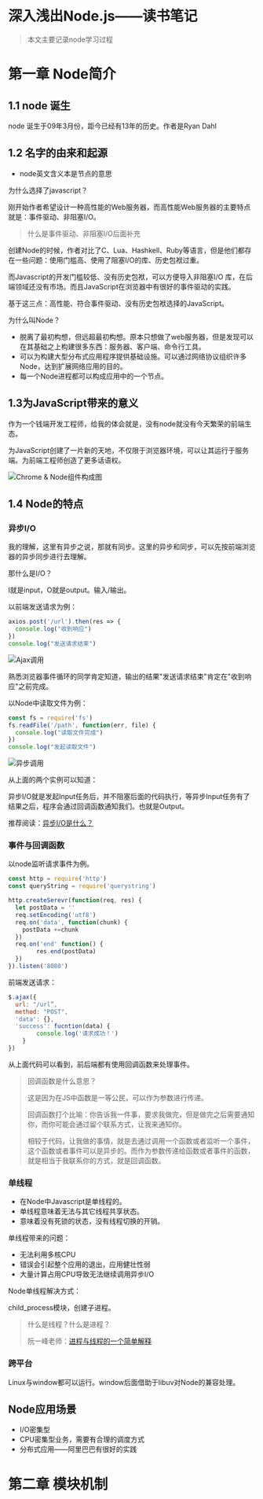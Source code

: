 # 深入浅出Node.js——读书笔记

> 本文主要记录node学习过程

# 第一章 Node简介

## 1.1 node 诞生

node 诞生于09年3月份，距今已经有13年的历史。作者是Ryan Dahl

## 1.2 名字的由来和起源

- node英文含义本是节点的意思

为什么选择了javascript？

刚开始作者希望设计一种高性能的Web服务器，而高性能Web服务器的主要特点就是：事件驱动、非阻塞I/O。

> 什么是事件驱动、非阻塞I/O后面补充

创建Node的时候，作者对比了C、Lua、Hashkell、Ruby等语言，但是他们都存在一些问题：使用门槛高、使用了阻塞I/O的库、历史包袱过重。

而Javascript的开发门槛较低、没有历史包袱，可以方便导入非阻塞I/O 库，在后端领域还没有市场。而且JavaScript在浏览器中有很好的事件驱动的实践。

基于这三点：高性能、符合事件驱动、没有历史包袱选择的JavaScript。

为什么叫Node？

- 脱离了最初构想，但远超最初构想。原本只想做了web服务器，但是发现可以在其基础之上构建很多东西：服务器、客户端、命令行工具。
- 可以为构建大型分布式应用程序提供基础设施。可以通过网络协议组织许多Node，达到扩展网络应用的目的。
- 每一个Node进程都可以构成应用中的一个节点。

## 1.3为JavaScript带来的意义

作为一个钱端开发工程师，给我的体会就是，没有node就没有今天繁荣的前端生态。

为JavaScript创建了一片新的天地，不仅限于浏览器环境，可以让其运行于服务端。为前端工程师创造了更多话语权。

![Chrome & Node组件构成图](/Users/xuguorui/study/JDR_Blog/images/555379-20190629130037468-2026745204.jpeg)



## 1.4 Node的特点

### 异步I/O

我的理解，这里有异步之说，那就有同步。这里的异步和同步，可以先按前端浏览器的异步同步进行去理解。

那什么是I/O？

I就是input，O就是output。输入/输出。

以前端发送请求为例：

```javascript
axios.post('/url').then(res => {
  console.log("收到响应")
})
console.log("发送请求结束")
```

![Ajax调用](/Users/xuguorui/study/JDR_Blog/images/screenshot-20220103-145336.png)[]()

熟悉浏览器事件循环的同学肯定知道，输出的结果"发送请求结束"肯定在"收到响应"之前完成。

以Node中读取文件为例：

```javascript
const fs = require('fs')
fs.readFile('/path', function(err, file) {
  console.log("读取文件完成")
})
console.log("发起读取文件")
```

![异步调用](/Users/xuguorui/study/JDR_Blog/images/screenshot-20220103-145443.png)



从上面的两个实例可以知道：

异步I/O就是发起Input任务后，并不阻塞后面的代码执行，等异步Input任务有了结果之后，程序会通过回调函数通知我们。也就是Output。

推荐阅读：[异步I/O是什么？](https://blog.cassite.net/2018/06/03/nonblock/)

### 事件与回调函数

以node监听请求事件为例。

```javascript
const http = require('http')
const queryString = require('querystring')

http.createSerevr(function(req, res) {
  let postData = ''
  req.setEncoding('utf8')
  req.on('data', function(chunk) {
    postData +=chunk
  })
  req.on('end' function() {
		res.end(postData)
  })
}).listen('8080')
```

前端发送请求：

```javascript
$.ajax({
  url: "/url”,
  method: "POST",
  'data': {},
  'success': fucntion(data) {
		console.log('请求成功！')
	}
})
```

从上面代码可以看到，前后端都有使用回调函数来处理事件。

> 回调函数是什么意思？
>
> 这是因为在JS中函数是一等公民，可以作为参数进行传递。
>
> 回调函数打个比喻：你告诉我一件事，要求我做完，但是做完之后需要通知你，而你可能会通过留个联系方式，让我来通知你。
>
> 相较于代码，让我做的事情，就是去通过调用一个函数或者监听一个事件，这个函数或者事件可以是异步的。而作为参数传递给函数或者事件的函数，就是相当于我联系你的方式，就是回调函数。

### 单线程

- 在Node中Javascript是单线程的。
- 单线程意味着无法与其它线程共享状态。
- 意味着没有死锁的状态，没有线程切换的开销。

单线程带来的问题：

- 无法利用多核CPU
- 错误会引起整个应用的退出，应用健壮性弱
- 大量计算占用CPU导致无法继续调用异步I/O

Node单线程解决方式：

child_process模块，创建子进程。

> 什么是线程？什么是进程？
>
> 阮一峰老师：[进程与线程的一个简单解释](https://www.ruanyifeng.com/blog/2013/04/processes_and_threads.html)

### 跨平台

Linux与window都可以运行。window后面借助于libuv对Node的兼容处理。

## Node应用场景

- I/O密集型
- CPU密集型业务，需要有合理的调度方式
- 分布式应用——阿里巴巴有很好的实践

# 第二章 模块机制





















